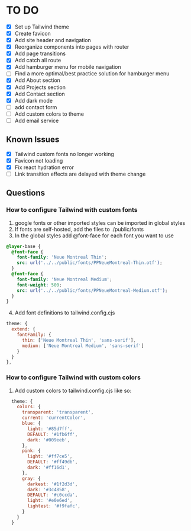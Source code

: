 # TO DO

- [x] Set up Tailwind theme
- [x] Create favicon
- [x] Add site header and navigation
- [x] Reorganize components into pages with router
- [x] Add page transitions
- [x] Add catch all route
- [x] Add hamburger menu for mobile navigation
- [ ] Find a more optimal/best practice solution for hamburger menu
- [x] Add About section
- [x] Add Projects section
- [x] Add Contact section
- [x] Add dark mode
- [ ] add contact form
- [ ] Add custom colors to theme
- [ ] Add email service

## Known Issues

- [x] Tailwind custom fonts no longer working
- [x] Favicon not loading
- [x] Fix react hydration error
- [ ] Link transition effects are delayed with theme change

## Questions

### How to configure Tailwind with custom fonts

1.  google fonts or other imported styles can be imported in global styles
2.  If fonts are self-hosted, add the files to ./public/fonts
3.  In the global styles add @font-face for each font you want to use

```css
@layer-base {
  @font-face {
    font-family: 'Neue Montreal Thin';
    src: url('../../public/fonts/PPNeueMontreal-Thin.otf');
  }
  @font-face {
    font-family: 'Neue Montreal Medium';
    font-weight: 500;
    src: url('../../public/fonts/PPNeueMontreal-Medium.otf');
  }
}
```

4. Add font definitions to tailwind.config.cjs

```js
theme: {
  extend: {
    fontFamily: {
      thin: ['Neue Montreal Thin', 'sans-serif'],
      medium: ['Neue Montreal Medium', 'sans-serif']
    }
  }
},
```

### How to configure Tailwind with custom colors

1. Add custom colors to tailwind.config.cjs like so:

```js
  theme: {
    colors: {
      transparent: 'transparent',
      current: 'currentColor',
      blue: {
        light: '#85d7ff',
        DEFAULT: '#1fb6ff',
        dark: '#009eeb',
      },
      pink: {
        light: '#ff7ce5',
        DEFAULT: '#ff49db',
        dark: '#ff16d1',
      },
      gray: {
        darkest: '#1f2d3d',
        dark: '#3c4858',
        DEFAULT: '#c0ccda',
        light: '#e0e6ed',
        lightest: '#f9fafc',
      }
    }
  }
```

